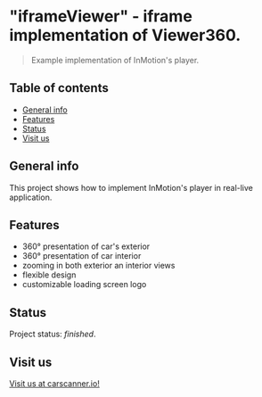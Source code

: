 # "iframeViewer" - iframe implementation of Viewer360.

> Example implementation of InMotion's player.

## Table of contents
* [General info](#general-info)
* [Features](#features)
* [Status](#status)
* [Visit us](#visit-us)

## General info
This project shows how to implement InMotion's player in real-live application.

## Features
* 360°  presentation of car's exterior
* 360°  presentation of car interior
* zooming in both exterior an interior views
* flexible design
* customizable loading screen logo

## Status
Project status: _finished_.

## Visit us
[Visit us at carscanner.io!](https://carscanner.io/)
